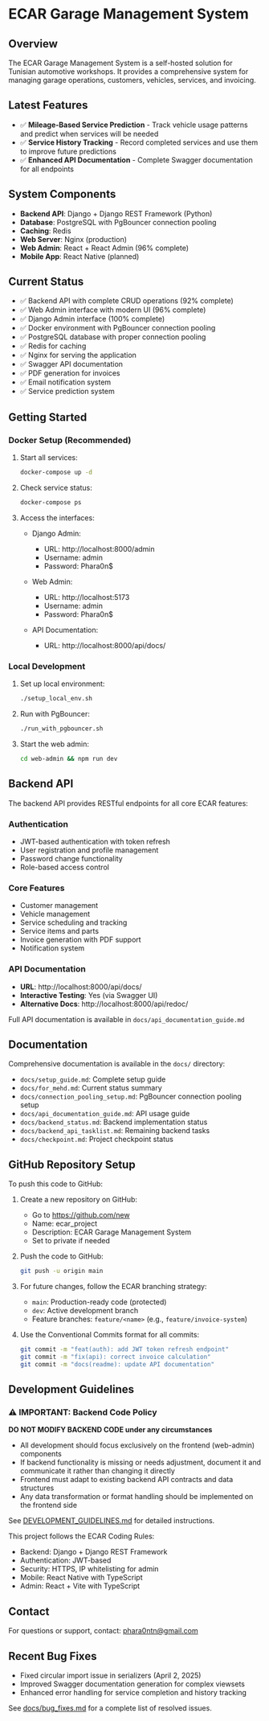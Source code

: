 # ECAR Garage Management System

## Overview

The ECAR Garage Management System is a self-hosted solution for Tunisian automotive workshops. It provides a comprehensive system for managing garage operations, customers, vehicles, services, and invoicing.

## Latest Features

- ✅ **Mileage-Based Service Prediction** - Track vehicle usage patterns and predict when services will be needed
- ✅ **Service History Tracking** - Record completed services and use them to improve future predictions
- ✅ **Enhanced API Documentation** - Complete Swagger documentation for all endpoints

## System Components

- **Backend API**: Django + Django REST Framework (Python)
- **Database**: PostgreSQL with PgBouncer connection pooling
- **Caching**: Redis
- **Web Server**: Nginx (production)
- **Web Admin**: React + React Admin (96% complete)
- **Mobile App**: React Native (planned)

## Current Status

- ✅ Backend API with complete CRUD operations (92% complete)
- ✅ Web Admin interface with modern UI (96% complete)
- ✅ Django Admin interface (100% complete)
- ✅ Docker environment with PgBouncer connection pooling
- ✅ PostgreSQL database with proper connection pooling
- ✅ Redis for caching
- ✅ Nginx for serving the application
- ✅ Swagger API documentation
- ✅ PDF generation for invoices
- ✅ Email notification system
- ✅ Service prediction system

## Getting Started

### Docker Setup (Recommended)

1. Start all services:
   ```bash
   docker-compose up -d
   ```

2. Check service status:
   ```bash
   docker-compose ps
   ```

3. Access the interfaces:
   - Django Admin:
     - URL: http://localhost:8000/admin
     - Username: admin
     - Password: Phara0n$
   
   - Web Admin:
     - URL: http://localhost:5173
     - Username: admin
     - Password: Phara0n$
   
   - API Documentation:
     - URL: http://localhost:8000/api/docs/

### Local Development

1. Set up local environment:
   ```bash
   ./setup_local_env.sh
   ```

2. Run with PgBouncer:
   ```bash
   ./run_with_pgbouncer.sh
   ```

3. Start the web admin:
   ```bash
   cd web-admin && npm run dev
   ```

## Backend API

The backend API provides RESTful endpoints for all core ECAR features:

### Authentication
- JWT-based authentication with token refresh
- User registration and profile management
- Password change functionality
- Role-based access control

### Core Features
- Customer management
- Vehicle management
- Service scheduling and tracking
- Service items and parts
- Invoice generation with PDF support
- Notification system

### API Documentation
- **URL**: http://localhost:8000/api/docs/
- **Interactive Testing**: Yes (via Swagger UI)
- **Alternative Docs**: http://localhost:8000/api/redoc/

Full API documentation is available in `docs/api_documentation_guide.md`

## Documentation

Comprehensive documentation is available in the `docs/` directory:

- `docs/setup_guide.md`: Complete setup guide
- `docs/for_mehd.md`: Current status summary
- `docs/connection_pooling_setup.md`: PgBouncer connection pooling setup
- `docs/api_documentation_guide.md`: API usage guide
- `docs/backend_status.md`: Backend implementation status
- `docs/backend_api_tasklist.md`: Remaining backend tasks
- `docs/checkpoint.md`: Project checkpoint status

## GitHub Repository Setup

To push this code to GitHub:

1. Create a new repository on GitHub:
   - Go to https://github.com/new
   - Name: ecar_project
   - Description: ECAR Garage Management System
   - Set to private if needed

2. Push the code to GitHub:
   ```bash
   git push -u origin main
   ```

3. For future changes, follow the ECAR branching strategy:
   - `main`: Production-ready code (protected)
   - `dev`: Active development branch
   - Feature branches: `feature/<name>` (e.g., `feature/invoice-system`)

4. Use the Conventional Commits format for all commits:
   ```bash
   git commit -m "feat(auth): add JWT token refresh endpoint"
   git commit -m "fix(api): correct invoice calculation"
   git commit -m "docs(readme): update API documentation"
   ```

## Development Guidelines

### ⚠️ IMPORTANT: Backend Code Policy

**DO NOT MODIFY BACKEND CODE under any circumstances**

- All development should focus exclusively on the frontend (web-admin) components
- If backend functionality is missing or needs adjustment, document it and communicate it rather than changing it directly
- Frontend must adapt to existing backend API contracts and data structures
- Any data transformation or format handling should be implemented on the frontend side

See [DEVELOPMENT_GUIDELINES.md](DEVELOPMENT_GUIDELINES.md) for detailed instructions.

This project follows the ECAR Coding Rules:

- Backend: Django + Django REST Framework
- Authentication: JWT-based
- Security: HTTPS, IP whitelisting for admin
- Mobile: React Native with TypeScript
- Admin: React + Vite with TypeScript

## Contact

For questions or support, contact: phara0ntn@gmail.com

## Recent Bug Fixes

- Fixed circular import issue in serializers (April 2, 2025)
- Improved Swagger documentation generation for complex viewsets
- Enhanced error handling for service completion and history tracking

See [docs/bug_fixes.md](docs/bug_fixes.md) for a complete list of resolved issues. 
